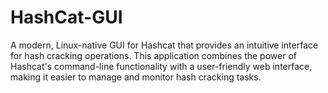 # HashCat-GUI
A modern, Linux-native GUI for Hashcat that provides an intuitive interface for hash cracking operations. This application combines the power of Hashcat's command-line functionality with a user-friendly web interface, making it easier to manage and monitor hash cracking tasks.
